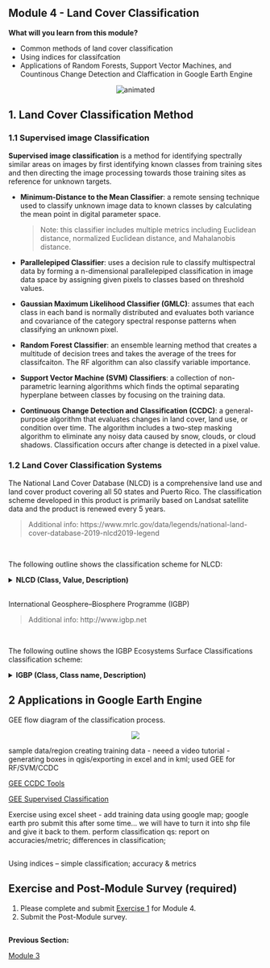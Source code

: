 ## Module 4 - Land Cover Classification
**What will you learn from this module?**

- Common methods of land cover classification
- Using indices for classifcation 
- Applications of Random Forests, Support Vector Machines, and Countinous Change Detection and Claffication in Google Earth Engine 

</p>

<p align="center">
  <img src="https://user-images.githubusercontent.com/87503837/141733532-56a05150-6b9d-4ac7-b124-aa1f8d7c5120.gif" alt="animated" />
</p>


## 1. Land Cover Classification Method



### 1.1 Supervised image Classification 
**Supervised image classification** is a method for identifying spectrally similar areas on images by first identifying known classes from training sites and then directing the image processing towards those training sites as reference for unknown targets.  

- **Minimum-Distance to the Mean Classifier**: a remote sensing technique used to classify unknown image data to known classes by calculating the mean point in digital parameter space.
   <blockquote> 
   Note: this classifier includes multiple metrics including Euclidean distance, normalized Euclidean distance, and Mahalanobis distance. 
   </blockquote>
  
-  **Parallelepiped Classifier**: uses a decision rule to classify multispectral data by forming a n-dimensional parallelepiped classification in image data space by assigning given pixels to classes based on threshold values. 
- **Gaussian Maximum Likelihood Classifier (GMLC)**: assumes that each class in each band is normally distributed and evaluates both variance and covariance of the category spectral response patterns when classifying an unknown pixel. 
- **Random Forest Classifier**: an ensemble learning method that creates a multitude of decision trees and takes the average of the trees for classifcaiton. The RF algorithm can also classify variable importance. 
- **Support Vector Machine (SVM) Classifiers**: a collection of non-parametric learning algorithms which finds the optimal separating hyperplane between classes by focusing on the training data. 
- **Continuous Change Detection and Classification (CCDC)**: a general-purpose algorithm that evaluates changes in land cover, land use, or condition over time. The algorithm includes a two-step masking algorithm to eliminate any noisy data caused by snow, clouds, or cloud shadows. Classification occurs after change is detected in a pixel value. 

### 1.2 Land Cover Classification Systems 
The National Land Cover Database (NLCD) is a comprehensive land use and land cover product covering all 50 states and Puerto Rico. The classification scheme developed in this product is primarily based on Landsat satellite data and the product is renewed every 5 years. 

<blockquote>
Additional info: https://www.mrlc.gov/data/legends/national-land-cover-database-2019-nlcd2019-legend
</blockquote>

<br/>

The following outline shows the classification scheme for NLCD:  


<details>
  <summary> <b> NLCD (Class, Value, Description) </b> </summary>
  <details>
  <summary>Water</summary>
  
   - 11	_Open Water_ - areas of open water, generally with less than 25% cover of vegetation or soil.
   
   - 12	_Perennial Ice/Snow_ - areas characterized by a perennial cover of ice and/or snow, generally greater than 25% of total cover.   
  </details>
  
 <details>
 <summary>Developed</summary>
 
  - 21	_Developed, Open Space_ - areas with a mixture of some constructed materials, but mostly vegetation in the form of lawn grasses. Impervious surfaces account for less than 20% of total cover. These areas most commonly include large-lot single-family housing units, parks, golf courses, and vegetation planted in developed settings for recreation, erosion control, or aesthetic purposes.
   
  - 22	_Developed, Low Intensity_ - areas with a mixture of constructed materials and vegetation. Impervious surfaces account for 20% to 49% percent of total cover. These areas most commonly include single-family housing units.
   
  - 23	_Developed, Medium Intensity_ - areas with a mixture of constructed materials and vegetation. Impervious surfaces account for 50% to 79% of the total cover. These areas most commonly include single-family housing units.
   
  - 24	_Developed High Intensity_ - highly developed areas where people reside or work in high numbers. Examples include apartment complexes, row houses and commercial/industrial. Impervious surfaces account for 80% to 100% of the total cover.
 </details>
  
 <details>
 <summary>Barren</summary>
 
   - 31	_Barren Land (Rock/Sand/Clay)_ - areas of bedrock, desert pavement, scarps, talus, slides, volcanic material, glacial debris, sand dunes, strip mines, gravel pits and      other accumulations of earthen material. Generally, vegetation accounts for less than 15% of total cover.
 </details>
  
 <details> 
 <summary>Forest</summary>
   
  - 41	_Deciduous Forest_ - areas dominated by trees generally greater than 5 meters tall, and greater than 20% of total vegetation cover. More than 75% of the tree species shed - foliage simultaneously in response to seasonal change.
   
  - 42	_Evergreen Forest_ - areas dominated by trees generally greater than 5 meters tall, and greater than 20% of total vegetation cover. More than 75% of the tree species maintain their leaves all year. Canopy is never without green foliage.
   
  - 43	_Mixed Forest_ - areas dominated by trees generally greater than 5 meters tall, and greater than 20% of total vegetation cover. Neither deciduous nor evergreen species are greater than 75% of total tree cover.  
 </details>
  
 <details>
 <summary>Shrubland</summary>
   
  - 51 _Dwarf Scrub_ - Alaska only areas dominated by shrubs less than 20 centimeters tall with shrub canopy typically greater than 20% of total vegetation. This type is often co-associated with grasses, sedges, herbs, and non-vascular vegetation.
   
  - 52	_Shrub/Scrub_ - areas dominated by shrubs; less than 5 meters tall with shrub canopy typically greater than 20% of total vegetation. This class includes true shrubs, young trees in an early successional stage or trees stunted from environmental conditions. 
 </details>

 <details>
 <summary>Herbaceous</summary>
   
  - 71	_Grassland/Herbaceous_ - areas dominated by gramanoid or herbaceous vegetation, generally greater than 80% of total vegetation. These areas are not subject to intensive management such as tilling, but can be utilized for grazing.
   
  - 72	_Sedge/Herbaceous_ - Alaska only areas dominated by sedges and forbs, generally greater than 80% of total vegetation. This type can occur with significant other grasses or other grass like plants, and includes sedge tundra, and sedge tussock tundra.
   
  - 73	_Lichens_ - Alaska only areas dominated by fruticose or foliose lichens generally greater than 80% of total vegetation.
   
  - 74	_Moss_ - Alaska only areas dominated by mosses, generally greater than 80% of total vegetation.  
 </details>
  
 <details>
 <summary>Planted/Cultivated</summary>
   
  - 81	_Pasture/Hay_ - areas of grasses, legumes, or grass-legume mixtures planted for livestock grazing or the production of seed or hay crops, typically on a perennial cycle. Pasture/hay vegetation accounts for greater than 20% of total vegetation.
   
  - 82	_Cultivated Crops_ - areas used for the production of annual crops, such as corn, soybeans, vegetables, tobacco, and cotton, and also perennial woody crops such as orchards and vineyards. Crop vegetation accounts for greater than 20% of total vegetation. This class also includes all land being actively tilled.   
 </details>
  
 <details> 
 <summary>Wetlands</summary>
   
  - 90	_Woody Wetlands_ - areas where forest or shrubland vegetation accounts for greater than 20% of vegetative cover and the soil or substrate is periodically saturated with or covered with water.
   
  - 95	_Emergent Herbaceous Wetlands_ - areas where perennial herbaceous vegetation accounts for greater than 80% of vegetative cover and the soil or substrate is periodically saturated with or covered with water.
  </details>
  
</details>

<br/>

International Geosphere–Biosphere Programme (IGBP)
<blockquote>
  Additional info: http://www.igbp.net
</blockquote>

<br/>

The following outline shows the IGBP Ecosystems Surface Classifications classification scheme: 
<details>
<summary> <b> IGBP (Class, Class name, Description) </b> </summary>
 
1. **Evergreen needleleaf forests** - Lands dominated by needleleaf woody vegetation with a percent cover >60% and height exceeding 2m. Almost all trees remain green all year. Canopy is never without green foliage.
2. **Evergreen broadleaf forests** - Lands dominated by broadleaf woody vegetation with a percent cover >60% and height exceeding 2m. Almost all trees and shrubsremain green year round. Canopy is never without green foliage.
3. **Deciduous needleleaf forests** - Lands dominated by woody vegetation with a percent cover >60% and height exceeding 2m. Consists of seasonal needleleaf tree communities with an annual cycle of leaf-on and leaf-off periods.
4. **Deciduous broadleaf forests** - Lands dominated by woody vegetation with a percent cover >60% and height exceeding 2m. Consists of broadleaf tree communities with an annual cycle of leaf-on and leaf-off periods
5. **Mixed forests** - Lands dominated by trees with a percent cover >60% and height exceeding 2m. Consists of tree communities with interspersed mixtures or mosaics of the other four forest types. None of the forest types exceeds 60% of landscape.
6. **Closed shrublands** Lands with woody vegetation less than 2m tall and with shrub canopy cover >60%. The shrub foliage can be either evergreen or deciduous.
7. **Open shrublands** - Lands with woody vegetation less than 2m tall and with shrub canopy cover between 10% and 60%. The shrub foliage can be either evergreen or deciduous.
8. **Woody savannas** - Lands with herbaceous and other understory systems, and with forest canopy cover between 30% and 60%. The forest cover height exceeds 2m.
9. **Savannas** - Lands with herbaceous and other understory systems, and with forest canopy cover between 10% and 30%. The forest cover height exceeds 2m.
10. **Grasslands** - Lands with herbaceous types of cover. Tree and shrub cover is less than 10%.
11. **Permanent wetlands** - Lands with a permanent mixture of water and herbaceous or woody vegetation. The vegetation can be present either in salt, brackish, or fresh water.
12. **Croplands** - Lands covered with temporary crops followed by harvest and a bare soil period (e.g., single and multiple cropping systems). Note that perennial woody crops will be classified as the appropriate forest or shrub land cover type.
13. **Urban and built-up lands** - Land covered by buildings and other man-made structures.
14. **Cropland/natural vegetation mosaics** - Lands with a mosaic of croplands, forests, shrubland, and grasslands in which no one component comprises more than 60% of the landscape.
15. **Snow and ice** - Lands under snow/ice cover throughout the year.
16. **Barren** - Lands with exposed soil, sand, rocks, or snow and never have more
than 10% vegetated cover during any time of the year.
17. **Water bodies** -  Oceans, seas, lakes, reservoirs, and rivers. Can be either fresh or saltwater bodies.


</details>

## 2 Applications in Google Earth Engine  
GEE 
flow diagram of the classification process.
</p>

<p align="center">
  <img src="https://user-images.githubusercontent.com/84922404/142236533-7e953e69-75a8-4de1-abbe-b60a6a89b6f7.png" />
</p>

sample data/region
creating training data - neeed a video tutorial  - generating boxes in qgis/exporting in excel and in kml; 
used GEE for RF/SVM/CCDC

[GEE CCDC Tools](https://gee-ccdc-tools.readthedocs.io/en/latest/)

[GEE Supervised Classification](https://developers.google.com/earth-engine/guides/classification)


Exercise
using excel sheet - add training data using google map; google earth pro
submit this after some time...
we will have to turn it into shp file and give it back to them.
perform classification
qs: report on accuracies/metric; differences in classification;

## 
Using indices – simple classification; accuracy & metrics

## Exercise and Post-Module Survey (required)

1. Please complete and submit [Exercise 1](https://github.com/ecodynlab/GALUP/blob/main/Exercises/M4_Exercise1.md) for Module 4.
2. Submit the Post-Module survey. 




##
**Previous Section:**

<a href="Module 3.md" title="Module 3">Module 3</a>
